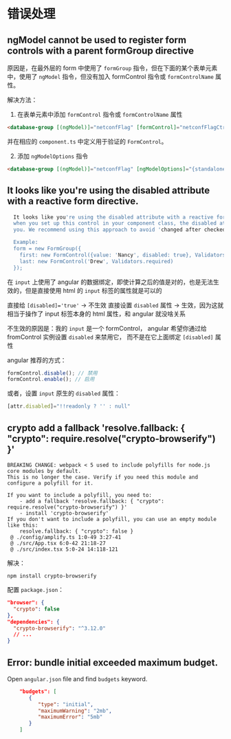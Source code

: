 # 错误处理

## ngModel cannot be used to register form controls with a parent formGroup directive

原因是，在最外层的 form 中使用了 `formGroup` 指令，但在下面的某个表单元素中，使用了 `ngModel` 指令，但没有加入 formControl 指令或 `formControlName` 属性。

解决方法：

1. 在表单元素中添加 `formControl` 指令或 `formControlName` 属性

```html
<database-group [(ngModel)]="netconfFlag" [formControl]="netconfFlagCtrl">
```

并在相应的 `component.ts` 中定义用于验证的 `FormControl`。

2. 添加 `ngModelOptions` 指令

```html
<database-group [(ngModel)]="netconfFlag" [ngModelOptions]="{standalone: true}">
```


## It looks like you're using the disabled attribute with a reactive form directive.

```bash
  It looks like you're using the disabled attribute with a reactive form directive. If you set disabled to true
  when you set up this control in your component class, the disabled attribute will actually be set in the DOM for
  you. We recommend using this approach to avoid 'changed after checked' errors.

  Example:
  form = new FormGroup({
    first: new FormControl({value: 'Nancy', disabled: true}, Validators.required),
    last: new FormControl('Drew', Validators.required)
  });
```

在 `input` 上使用了 angular 的数据绑定，即使计算之后的值是对的，也是无法生效的，但是直接使用 html 的 `input` 标签的属性就是可以的

直接给 `[disabled]='true'` -> 不生效
直接设置 `disabled` 属性 -> 生效，因为这就相当于操作了 input 标签本身的 html 属性，和 angular 就没啥关系

不生效的原因是：我的 `input` 是一个 formControl， angular 希望你通过给 fromControl 实例设置 `disabled` 来禁用它，
而不是在它上面绑定 `[disabled]` 属性

angular 推荐的方式：
```javascript
formControl.disable(); // 禁用
formControl.enable(); // 启用
```

或者，设置 `input` 原生的 `disabled` 属性：
```javascript
[attr.disabled]="!!readonly ? '' : null"
```


## crypto add a fallback 'resolve.fallback: { "crypto": require.resolve("crypto-browserify") }'

```
BREAKING CHANGE: webpack < 5 used to include polyfills for node.js core modules by default.
This is no longer the case. Verify if you need this module and configure a polyfill for it.

If you want to include a polyfill, you need to:
	- add a fallback 'resolve.fallback: { "crypto": require.resolve("crypto-browserify") }'
	- install 'crypto-browserify'
If you don't want to include a polyfill, you can use an empty module like this:
	resolve.fallback: { "crypto": false }
 @ ./config/amplify.ts 1:0-49 3:27-41
 @ ./src/App.tsx 6:0-42 21:18-27
 @ ./src/index.tsx 5:0-24 14:118-121
```

解决：

`npm install crypto-browserify`

配置 `package.json`：

```json
"browser": {
  "crypto": false
},
"dependencies": {
  "crypto-browserify": "^3.12.0"
  // ...
}
```

## Error: bundle initial exceeded maximum budget.


Open `angular.json` file and find `budgets` keyword.

```json
    "budgets": [
       {
          "type": "initial",
          "maximumWarning": "2mb",
          "maximumError": "5mb"
       }
    ]
```
